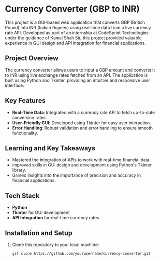 # Currency Converter (GBP to INR)

This project is a GUI-based web application that converts GBP (British Pound) into INR (Indian Rupees) using real-time data from a live currency rate API. Developed as part of an internship at CodeSprint Technologies under the guidance of Kamal Shah Sir, this project provided valuable experience in GUI design and API integration for financial applications.

## Project Overview
The currency converter allows users to input a GBP amount and converts it to INR using live exchange rates fetched from an API. The application is built using Python and Tkinter, providing an intuitive and responsive user interface.

## Key Features
- **Real-Time Data**: Integrated with a currency rate API to fetch up-to-date conversion rates.
- **User-Friendly GUI**: Developed using Tkinter for easy user interaction.
- **Error Handling**: Robust validation and error handling to ensure smooth functionality.

## Learning and Key Takeaways
- Mastered the integration of APIs to work with real-time financial data.
- Improved skills in GUI design and development using Python's Tkinter library.
- Gained insights into the importance of precision and accuracy in financial applications.

## Tech Stack
- **Python**
- **Tkinter** for GUI development
- **API Integration** for real-time currency rates

## Installation and Setup
1. Clone this repository to your local machine:
   ```bash
   git clone https://github.com/yourusername/currency-converter.git
 
